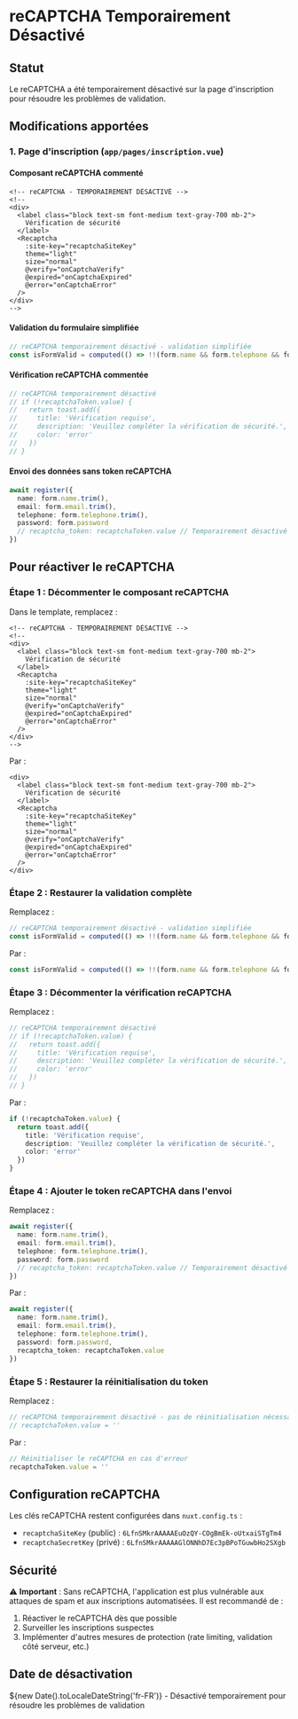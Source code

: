 # reCAPTCHA Temporairement Désactivé

## Statut
Le reCAPTCHA a été temporairement désactivé sur la page d'inscription pour résoudre les problèmes de validation.

## Modifications apportées

### 1. Page d'inscription (`app/pages/inscription.vue`)

#### Composant reCAPTCHA commenté
```vue
<!-- reCAPTCHA - TEMPORAIREMENT DÉSACTIVÉ -->
<!-- 
<div>
  <label class="block text-sm font-medium text-gray-700 mb-2">
    Vérification de sécurité
  </label>
  <Recaptcha 
    :site-key="recaptchaSiteKey"
    theme="light"
    size="normal"
    @verify="onCaptchaVerify"
    @expired="onCaptchaExpired"
    @error="onCaptchaError"
  />
</div>
-->
```

#### Validation du formulaire simplifiée
```typescript
// reCAPTCHA temporairement désactivé - validation simplifiée
const isFormValid = computed(() => !!(form.name && form.telephone && form.email && form.password))
```

#### Vérification reCAPTCHA commentée
```typescript
// reCAPTCHA temporairement désactivé
// if (!recaptchaToken.value) {
//   return toast.add({ 
//     title: 'Vérification requise', 
//     description: 'Veuillez compléter la vérification de sécurité.', 
//     color: 'error' 
//   })
// }
```

#### Envoi des données sans token reCAPTCHA
```typescript
await register({
  name: form.name.trim(),
  email: form.email.trim(),
  telephone: form.telephone.trim(),
  password: form.password
  // recaptcha_token: recaptchaToken.value // Temporairement désactivé
})
```

## Pour réactiver le reCAPTCHA

### Étape 1 : Décommenter le composant reCAPTCHA
Dans le template, remplacez :
```vue
<!-- reCAPTCHA - TEMPORAIREMENT DÉSACTIVÉ -->
<!-- 
<div>
  <label class="block text-sm font-medium text-gray-700 mb-2">
    Vérification de sécurité
  </label>
  <Recaptcha 
    :site-key="recaptchaSiteKey"
    theme="light"
    size="normal"
    @verify="onCaptchaVerify"
    @expired="onCaptchaExpired"
    @error="onCaptchaError"
  />
</div>
-->
```

Par :
```vue
<div>
  <label class="block text-sm font-medium text-gray-700 mb-2">
    Vérification de sécurité
  </label>
  <Recaptcha 
    :site-key="recaptchaSiteKey"
    theme="light"
    size="normal"
    @verify="onCaptchaVerify"
    @expired="onCaptchaExpired"
    @error="onCaptchaError"
  />
</div>
```

### Étape 2 : Restaurer la validation complète
Remplacez :
```typescript
// reCAPTCHA temporairement désactivé - validation simplifiée
const isFormValid = computed(() => !!(form.name && form.telephone && form.email && form.password))
```

Par :
```typescript
const isFormValid = computed(() => !!(form.name && form.telephone && form.email && form.password && recaptchaToken.value))
```

### Étape 3 : Décommenter la vérification reCAPTCHA
Remplacez :
```typescript
// reCAPTCHA temporairement désactivé
// if (!recaptchaToken.value) {
//   return toast.add({ 
//     title: 'Vérification requise', 
//     description: 'Veuillez compléter la vérification de sécurité.', 
//     color: 'error' 
//   })
// }
```

Par :
```typescript
if (!recaptchaToken.value) {
  return toast.add({ 
    title: 'Vérification requise', 
    description: 'Veuillez compléter la vérification de sécurité.', 
    color: 'error' 
  })
}
```

### Étape 4 : Ajouter le token reCAPTCHA dans l'envoi
Remplacez :
```typescript
await register({
  name: form.name.trim(),
  email: form.email.trim(),
  telephone: form.telephone.trim(),
  password: form.password
  // recaptcha_token: recaptchaToken.value // Temporairement désactivé
})
```

Par :
```typescript
await register({
  name: form.name.trim(),
  email: form.email.trim(),
  telephone: form.telephone.trim(),
  password: form.password,
  recaptcha_token: recaptchaToken.value
})
```

### Étape 5 : Restaurer la réinitialisation du token
Remplacez :
```typescript
// reCAPTCHA temporairement désactivé - pas de réinitialisation nécessaire
// recaptchaToken.value = ''
```

Par :
```typescript
// Réinitialiser le reCAPTCHA en cas d'erreur
recaptchaToken.value = ''
```

## Configuration reCAPTCHA

Les clés reCAPTCHA restent configurées dans `nuxt.config.ts` :
- `recaptchaSiteKey` (public) : `6LfnSMkrAAAAAEuOzQY-COgBmEk-oUtxaiSTgTm4`
- `recaptchaSecretKey` (privé) : `6LfnSMkrAAAAAGlONNhD7Ec3pBPoTGuwbHo2SXgb`

## Sécurité

⚠️ **Important** : Sans reCAPTCHA, l'application est plus vulnérable aux attaques de spam et aux inscriptions automatisées. Il est recommandé de :

1. Réactiver le reCAPTCHA dès que possible
2. Surveiller les inscriptions suspectes
3. Implémenter d'autres mesures de protection (rate limiting, validation côté serveur, etc.)

## Date de désactivation
${new Date().toLocaleDateString('fr-FR')} - Désactivé temporairement pour résoudre les problèmes de validation
